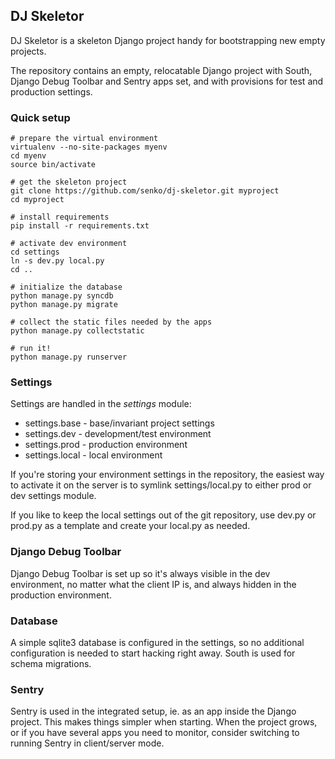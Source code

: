 ## DJ Skeletor

DJ Skeletor is a skeleton Django project handy for bootstrapping new
empty projects.

The repository contains an empty, relocatable Django project with South,
Django Debug Toolbar and Sentry apps set, and with provisions for test and
production settings.


### Quick setup

    # prepare the virtual environment
    virtualenv --no-site-packages myenv
    cd myenv
    source bin/activate

    # get the skeleton project
    git clone https://github.com/senko/dj-skeletor.git myproject
    cd myproject

    # install requirements
    pip install -r requirements.txt

    # activate dev environment
    cd settings
    ln -s dev.py local.py
    cd ..

    # initialize the database
    python manage.py syncdb
    python manage.py migrate

    # collect the static files needed by the apps
    python manage.py collectstatic

    # run it!
    python manage.py runserver


### Settings

Settings are handled in the *settings* module:

  * settings.base - base/invariant project settings
  * settings.dev - development/test environment
  * settings.prod - production environment
  * settings.local - local environment

If you're storing your environment settings in the repository, the easiest
way to activate it on the server is to symlink settings/local.py to either
prod or dev settings module.

If you like to keep the local settings out of the git repository, use dev.py
or prod.py as a template and create your local.py as needed.

### Django Debug Toolbar

Django Debug Toolbar is set up so it's always visible in the dev
environment, no matter what the client IP is, and always hidden in
the production environment.

### Database

A simple sqlite3 database is configured in the settings, so no additional
configuration is needed to start hacking right away. South is used for
schema migrations.

### Sentry

Sentry is used in the integrated setup, ie. as an app inside the Django
project. This makes things simpler when starting. When the project grows,
or if you have several apps you need to monitor, consider switching to
running Sentry in client/server mode.
